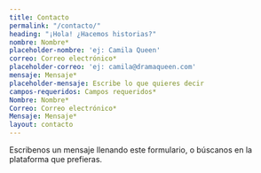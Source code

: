 ```yaml
---
title: Contacto
permalink: "/contacto/"
heading: "¡Hola! ¿Hacemos historias?"
nombre: Nombre*
placeholder-nombre: 'ej: Camila Queen'
correo: Correo electrónico*
placeholder-correo: 'ej: camila@dramaqueen.com'
mensaje: Mensaje*
placeholder-mensaje: Escribe lo que quieres decir
campos-requeridos: Campos requeridos*
Nombre: Nombre*
Correo: Correo electrónico*
Mensaje: Mensaje*
layout: contacto
---
```


Escribenos un mensaje llenando este formulario, o búscanos en la plataforma que prefieras.
